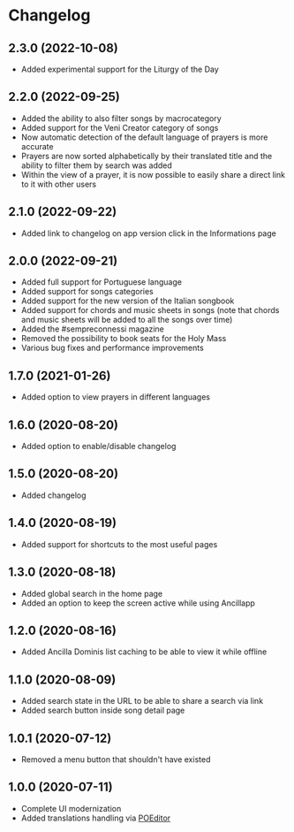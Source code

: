 # Changelog

## 2.3.0 (2022-10-08)

- Added experimental support for the Liturgy of the Day

## 2.2.0 (2022-09-25)

- Added the ability to also filter songs by macrocategory
- Added support for the Veni Creator category of songs
- Now automatic detection of the default language of prayers
  is more accurate
- Prayers are now sorted alphabetically by their
  translated title and the ability to filter them by
  search was added
- Within the view of a prayer, it is now possible to
  easily share a direct link to it with other users

## 2.1.0 (2022-09-22)

- Added link to changelog on app version click
  in the Informations page

## 2.0.0 (2022-09-21)

- Added full support for Portuguese language
- Added support for songs categories
- Added support for the new version of the Italian songbook
- Added support for chords and music sheets in songs
  (note that chords and music sheets will be added to all the songs over time)
- Added the #sempreconnessi magazine
- Removed the possibility to book seats for the Holy Mass
- Various bug fixes and performance improvements

## 1.7.0 (2021-01-26)

- Added option to view prayers in different languages

## 1.6.0 (2020-08-20)

- Added option to enable/disable changelog

## 1.5.0 (2020-08-20)

- Added changelog

## 1.4.0 (2020-08-19)

- Added support for shortcuts to the most useful pages

## 1.3.0 (2020-08-18)

- Added global search in the home page
- Added an option to keep the screen active while using Ancillapp

## 1.2.0 (2020-08-16)

- Added Ancilla Dominis list caching to be able to view it while offline

## 1.1.0 (2020-08-09)

- Added search state in the URL to be able to share a search via link
- Added search button inside song detail page

## 1.0.1 (2020-07-12)

- Removed a menu button that shouldn't have existed

## 1.0.0 (2020-07-11)

- Complete UI modernization
- Added translations handling via [POEditor](https://poeditor.com)
